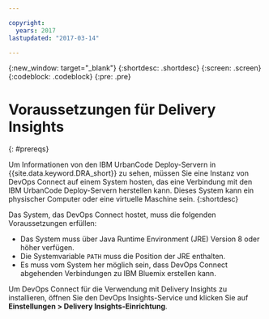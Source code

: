 ```yaml
---

copyright:
  years: 2017
lastupdated: "2017-03-14"

---
```


{:new_window: target="_blank"}
{:shortdesc: .shortdesc}
{:screen: .screen}
{:codeblock: .codeblock}
{:pre: .pre}

# Voraussetzungen für Delivery Insights
{: #prereqs}

Um Informationen von den IBM UrbanCode Deploy-Servern in {{site.data.keyword.DRA_short}} zu sehen, müssen Sie eine Instanz von DevOps Connect auf einem System hosten, das eine Verbindung mit den IBM UrbanCode Deploy-Servern herstellen kann. Dieses System kann ein physischer Computer oder eine virtuelle Maschine sein. 
{:shortdesc}

Das System, das DevOps Connect hostet, muss die folgenden Voraussetzungen erfüllen:
- Das System muss über Java Runtime Environment (JRE) Version 8 oder höher verfügen.
- Die Systemvariable `PATH` muss die Position der JRE enthalten.
- Es muss vom System her möglich sein, dass DevOps Connect abgehenden Verbindungen zu IBM Bluemix erstellen kann.

Um DevOps Connect für die Verwendung mit Delivery Insights zu installieren, öffnen Sie den DevOps Insights-Service und klicken Sie auf **Einstellungen > Delivery Insights-Einrichtung**.
